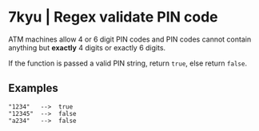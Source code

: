 # 7kyu | Regex validate PIN code


ATM machines allow 4 or 6 digit PIN codes and PIN codes cannot contain anything but **exactly** 4 digits or exactly 6 digits.

If the function is passed a valid PIN string, return `true`, else return `false`.


## Examples

```
"1234"   -->  true
"12345"  -->  false
"a234"   -->  false
```
